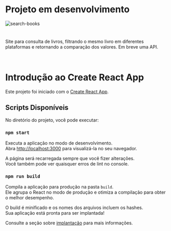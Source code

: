 # Projeto em desenvolvimento
![search-books](https://github.com/mahsousa/search-books/assets/32987989/81048825-0d4e-4927-9293-8dfb9f2083f5)
#
Site para consulta de livros, filtrando o mesmo livro em diferentes plataformas e retornando a comparação dos valores.
Em breve uma API.

<br>

# Introdução ao Create React App

Este projeto foi iniciado com o [Create React App](https://github.com/facebook/create-react-app).

## Scripts Disponíveis

No diretório do projeto, você pode executar:

### `npm start`

Executa a aplicação no modo de desenvolvimento.\
Abra [http://localhost:3000](http://localhost:3000) para visualizá-la no seu navegador.

A página será recarregada sempre que você fizer alterações.\
Você também pode ver quaisquer erros de lint no console.

### `npm run build`

Compila a aplicação para produção na pasta `build`.\
Ele agrupa o React no modo de produção e otimiza a compilação para obter o melhor desempenho.

O build é minificado e os nomes dos arquivos incluem os hashes.\
Sua aplicação está pronta para ser implantada!

Consulte a seção sobre [implantação](https://facebook.github.io/create-react-app/docs/deployment) para mais informações.

